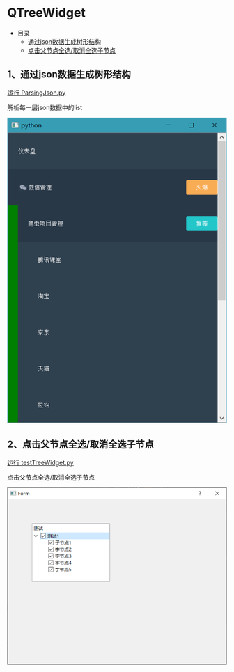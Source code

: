 # QTreeWidget

- 目录
  - [通过json数据生成树形结构](#1通过json数据生成树形结构)
  - [点击父节点全选/取消全选子节点](#2点击父节点全选取消全选子节点)

## 1、通过json数据生成树形结构
[运行 ParsingJson.py](ParsingJson.py)

解析每一层json数据中的list


![ParsingJson](ScreenShot/ParsingJson.png)

## 2、点击父节点全选/取消全选子节点
[运行 testTreeWidget.py](testTreeWidget.py)

点击父节点全选/取消全选子节点

![testTreeWidget](ScreenShot/allSelectNode.png)